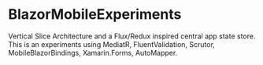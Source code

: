# BlazorMobileExperiments
Vertical Slice Architecture and a Flux/Redux inspired central app state store. This is an experiments using MediatR, FluentValidation, Scrutor, MobileBlazorBindings, Xamarin.Forms, AutoMapper.
